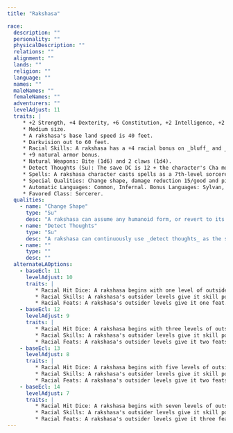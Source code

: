 ```yaml
---
title: "Rakshasa"

race:
  description: ""
  personality: ""
  physicalDescription: ""
  relations: ""
  alignment: ""
  lands: ""
  religion: ""
  language: ""
  names: ""
  maleNames: ""
  femaleNames: ""
  adventurers: ""
  levelAdjust: 11
  traits: |
     * +2 Strength, +4 Dexterity, +6 Constitution, +2 Intelligence, +2 Wisdom, +6 Charisma.
     * Medium size.
     * A rakshasa's base land speed is 40 feet.
     * Darkvision out to 60 feet.
     * Racial Skills: A rakshasa has a +4 racial bonus on _bluff_ and _disguise_ checks, and it can gain further bonuses by using change shape (+10 on _disguise_ checks) and _detect thoughts_ (+4 on _bluff_ and _disguise_ checks).
     * +9 natural armor bonus.
     * Natural Weapons: Bite (1d6) and 2 claws (1d4).
     * Detect Thoughts (Su): The save DC is 12 + the character's Cha modifier.
     * Spells: A rakshasa character casts spells as a 7th-level sorcerer. If the character takes additional levels of sorcerer, these levels stack with the rakshasa's base spellcasting ability for spells known, spells per day, and other effects dependent on caster level. A rakshasa character likewise uses the sum of its racial spellcasting levels and class levels to determine the abilities of its familiar.
     * Special Qualities: Change shape, damage reduction 15/good and piercing, spell resistance equal to 20 + class levels.
     * Automatic Languages: Common, Infernal. Bonus Languages: Sylvan, Undercommon.
     * Favored Class: Sorcerer.
  qualities:
    - name: "Change Shape"
      type: "Su"
      desc: "A rakshasa can assume any humanoid form, or revert to its own form, as a standard action. In humanoid form, a rakshasa loses its claw and bite attacks (although it often equips itself with weapons and armor instead). A rakshasa remains in one form until it chooses to assume a new one. A change in form cannot be dispelled, but the rakshasa reverts to its natural form when killed. A _true seeing_ spell reveals its natural form."
    - name: "Detect Thoughts"
      type: "Su"
      desc: "A rakshasa can continuously use _detect thoughts_ as the spell (caster level 7+HD; Will DC 12+Cha mod negates). It can suppress or resume this ability as a free action."
    - name: ""
      type: ""
      desc: ""
  alternateLAOptions:
    - baseEcl: 11
      levelAdjust: 10
      traits: |
         * Racial Hit Dice: A rakshasa begins with one level of outsider, which provide 1d8 Hit Dice, a base attack bonus of +1, and base saving throw bonuses of Fort +2, Ref +2, and Will +2.
         * Racial Skills: A rakshasa's outsider levels give it skill points equal to 4 * (8 + Int modifier). Its class skills are _bluff_, _disguise_, _listen_, _move silently_, _perform_, _sense motive_, and _spot_.
         * Racial Feats: A rakshasa's outsider levels give it one feat.
    - baseEcl: 12
      levelAdjust: 9
      traits: |
         * Racial Hit Dice: A rakshasa begins with three levels of outsider, which provide 3d8 Hit Dice, a base attack bonus of +3, and base saving throw bonuses of Fort +3, Ref +3, and Will +3.
         * Racial Skills: A rakshasa's outsider levels give it skill points equal to 6 * (8 + Int modifier). Its class skills are _bluff_, _disguise_, _listen_, _move silently_, _perform_, _sense motive_, and _spot_.
         * Racial Feats: A rakshasa's outsider levels give it two feats.
    - baseEcl: 13
      levelAdjust: 8
      traits: |
         * Racial Hit Dice: A rakshasa begins with five levels of outsider, which provide 5d8 Hit Dice, a base attack bonus of +5, and base saving throw bonuses of Fort +4, Ref +4, and Will +4.
         * Racial Skills: A rakshasa's outsider levels give it skill points equal to 8 * (8 + Int modifier). Its class skills are _bluff_, _disguise_, _listen_, _move silently_, _perform_, _sense motive_, and _spot_.
         * Racial Feats: A rakshasa's outsider levels give it two feats.
    - baseEcl: 14
      levelAdjust: 7
      traits: |
         * Racial Hit Dice: A rakshasa begins with seven levels of outsider, which provide 7d8 Hit Dice, a base attack bonus of +7, and base saving throw bonuses of Fort +5, Ref +5, and Will +5.
         * Racial Skills: A rakshasa's outsider levels give it skill points equal to 10 * (8 + Int modifier). Its class skills are _bluff_, _disguise_, _listen_, _move silently_, _perform_, _sense motive_, and _spot_.
         * Racial Feats: A rakshasa's outsider levels give it three feats.
---
```

